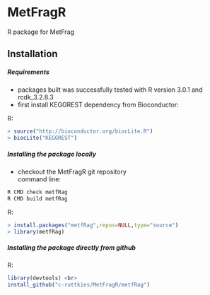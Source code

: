 MetFragR
========

R package for MetFrag

Installation
------------

##### Requirements

- packages built was successfully tested with R version 3.0.1 and rcdk_3.2.8.3 <br>
- first install KEGGREST dependency from Bioconductor: <br>

R:
```R
> source("http://bioconductor.org/biocLite.R")
> biocLite("KEGGREST")
```

##### Installing the package locally
- checkout the MetFragR git repository <br>
command line:
```bash
R CMD check metfRag
R CMD build metfRag
```
R:
```R
> install.packages("metfRag",repos=NULL,type="source")
> library(metfRag)
```

##### Installing the package directly from github
R:
```R
library(devtools) <br>
install_github("c-ruttkies/MetFragR/metfRag")
```
